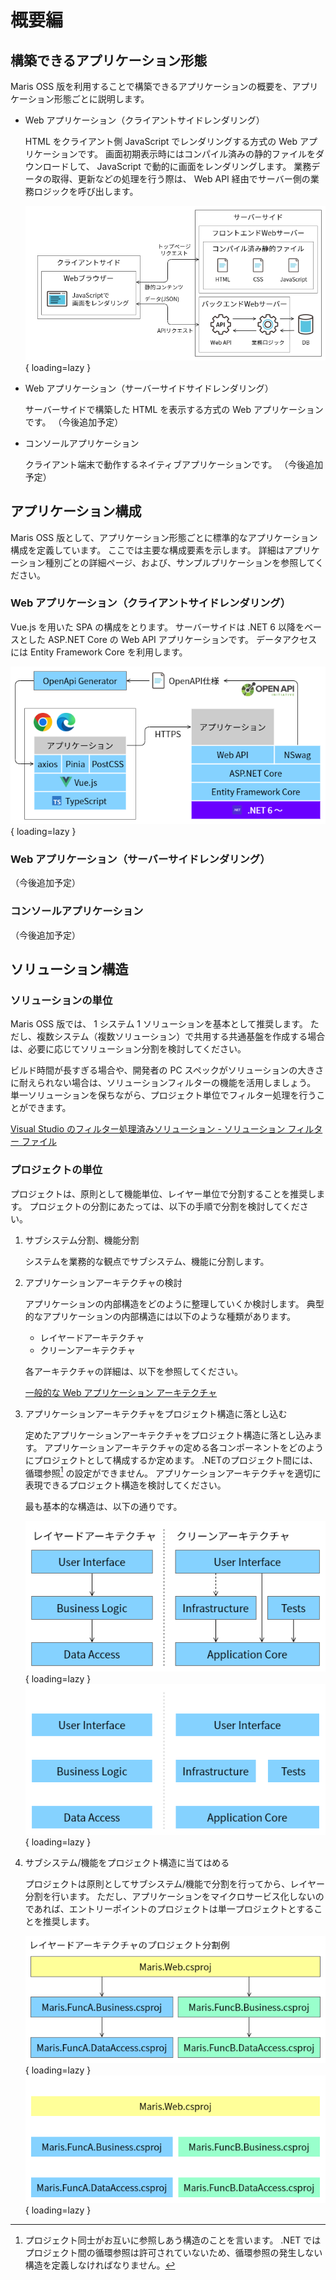 # 概要編

## 構築できるアプリケーション形態

Maris OSS 版を利用することで構築できるアプリケーションの概要を、アプリケーション形態ごとに説明します。

- Web アプリケーション（クライアントサイドレンダリング）

    HTML をクライアント側 JavaScript でレンダリングする方式の Web アプリケーションです。
    画面初期表示時にはコンパイル済みの静的ファイルをダウンロードして、 JavaScript で動的に画面をレンダリングします。
    業務データの取得、更新などの処理を行う際は、 Web API 経由でサーバー側の業務ロジックを呼び出します。

    ![クライアントサイドレンダリング](../../images/app-architecture/overview/client-side-rendering.png){ loading=lazy }

- Web アプリケーション（サーバーサイドサイドレンダリング）

    サーバーサイドで構築した HTML を表示する方式の Web アプリケーションです。
    （今後追加予定）

- コンソールアプリケーション

    クライアント端末で動作するネイティブアプリケーションです。
    （今後追加予定）
  
## アプリケーション構成

Maris OSS 版として、アプリケーション形態ごとに標準的なアプリケーション構成を定義しています。
ここでは主要な構成要素を示します。
詳細はアプリケーション種別ごとの詳細ページ、および、サンプルプリケーションを参照してください。

### Web アプリケーション（クライアントサイドレンダリング）

Vue.js を用いた SPA の構成をとります。
サーバーサイドは .NET 6 以降をベースとした ASP.NET Core の Web API アプリケーションです。
データアクセスには Entity Framework Core を利用します。

![クライアントサイドレンダリング アプリケーションスタック](../../images/app-architecture/overview/client-side-rendering-maris.png){ loading=lazy }

### Web アプリケーション（サーバーサイドレンダリング）

（今後追加予定）

### コンソールアプリケーション

（今後追加予定）

## ソリューション構造

### ソリューションの単位

Maris OSS 版では、 1 システム 1 ソリューションを基本として推奨します。
ただし、複数システム（複数ソリューション）で共用する共通基盤を作成する場合は、必要に応じてソリューション分割を検討してください。

ビルド時間が長すぎる場合や、開発者の PC スペックがソリューションの大きさに耐えられない場合は、ソリューションフィルターの機能を活用しましょう。
単一ソリューションを保ちながら、プロジェクト単位でフィルター処理を行うことができます。

[Visual Studio のフィルター処理済みソリューション - ソリューション フィルター ファイル](https://docs.microsoft.com/ja-jp/visualstudio/ide/filtered-solutions?view=vs-2022#solution-filter-files)

### プロジェクトの単位

プロジェクトは、原則として機能単位、レイヤー単位で分割することを推奨します。
プロジェクトの分割にあたっては、以下の手順で分割を検討してください。

1. サブシステム分割、機能分割

    システムを業務的な観点でサブシステム、機能に分割します。

1. アプリケーションアーキテクチャの検討

    アプリケーションの内部構造をどのように整理していくか検討します。
    典型的なアプリケーションの内部構造には以下のような種類があります。

    - レイヤードアーキテクチャ
    - クリーンアーキテクチャ

    各アーキテクチャの詳細は、以下を参照してください。

    [一般的な Web アプリケーション アーキテクチャ](https://docs.microsoft.com/ja-jp/dotnet/architecture/modern-web-apps-azure/common-web-application-architectures)

1. アプリケーションアーキテクチャをプロジェクト構造に落とし込む

    定めたアプリケーションアーキテクチャをプロジェクト構造に落とし込みます。
    アプリケーションアーキテクチャの定める各コンポーネントをどのようにプロジェクトとして構成するか定めます。
    .NETのプロジェクト間には、循環参照[^1] の設定ができません。
    アプリケーションアーキテクチャを適切に表現できるプロジェクト構造を検討してください。

    最も基本的な構造は、以下の通りです。

    ![代表的なアプリケーションアーキテクチャ](../../images/app-architecture/overview/application-architecture-light.png#only-light){ loading=lazy }
    ![代表的なアプリケーションアーキテクチャ](../../images/app-architecture/overview/application-architecture-dark.png#only-dark){ loading=lazy }

1. サブシステム/機能をプロジェクト構造に当てはめる

    プロジェクトは原則としてサブシステム/機能で分割を行ってから、レイヤー分割を行います。
    ただし、アプリケーションをマイクロサービス化しないのであれば、エントリーポイントのプロジェクトは単一プロジェクトとすることを推奨します。

    ![レイヤードアーキテクチャのプロジェクト分割例](../../images/app-architecture/overview/application-architecture-and-functions-light.png#only-light){ loading=lazy }
    ![レイヤードアーキテクチャのプロジェクト分割例](../../images/app-architecture/overview/application-architecture-and-functions-dark.png#only-dark){ loading=lazy }

[^1]:
    プロジェクト同士がお互いに参照しあう構造のことを言います。
    .NET ではプロジェクト間の循環参照は許可されていないため、循環参照の発生しない構造を定義しなければなりません。
